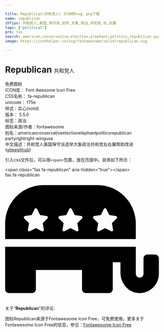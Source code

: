 ```yaml
---

title: Republican(共和党人) ICON转svg、png下载
name: republican
zhTips: 共和党人,美国,保守派,选举,大象,政治,共和党,右,右翼
tags: ["political"]
pre: fas
search: american,conservative,election,elephant,politics,republican party,right,right-wing,usa
image: https://iconhelper.cn/svg/fontawesome/solid/republican.svg

---
```


# Republican  <small style="font-size: 60%;font-weight: 100">共和党人</small>


<div class="detail-page">
<p>
<span><span class="badge-success badge">免费图标</span> </span>
<br/>
<span>
ICON库：
<span class="badge-secondary badge">Font Awesome Icon Free</span> 
</span>
<br/>
<span>
CSS名称：
<span class="badge-secondary badge">fa-republican</span> 
</span>
<br/>
<span>
unicode：
<span class="badge-secondary badge">f75e</span> 
<copy-btn content='f75e' btn-title=""></copy-btn>
<copy-btn :content='String.fromCodePoint(parseInt("f75e", 16))' btn-title="复制U"></copy-btn>
</span><br/><span>样式：<span class="badge-light badge">实心(solid)</span></span>
<br/>
<span>
版本：
<span class="badge-secondary badge">5.5.0</span> 
</span><br/><span>标签：<span class="badge-light badge"><router-link to="/tags/political.html">政治</router-link></span></span>
<br/>
<span>图标来源/作者：<span class="badge-light badge">fontawesome</span></span> 
<br/>
<span>别名：<span class="badge-light badge">american</span><span class="badge-light badge">conservative</span><span class="badge-light badge">election</span><span class="badge-light badge">elephant</span><span class="badge-light badge">politics</span><span class="badge-light badge">republican party</span><span class="badge-light badge">right</span><span class="badge-light badge">right-wing</span><span class="badge-light badge">usa</span></span><br/><span class="zh-detail">中文描述：<span class="badge-primary badge">共和党人</span><span class="badge-primary badge">美国</span><span class="badge-primary badge">保守派</span><span class="badge-primary badge">选举</span><span class="badge-primary badge">大象</span><span class="badge-primary badge">政治</span><span class="badge-primary badge">共和党</span><span class="badge-primary badge">右</span><span class="badge-primary badge">右翼</span><span class="help-link"><span>帮助改进</span>(<a href="https://gitee.com/liuwave/icon-helper/edit/master/json/fontawesome/solid/republican.json" target="_blank" rel="noopener noreferrer">gitee</a><a href="https://github.com/liuwave/icon-helper/edit/master/json/fontawesome/solid/republican.json" target="_blank" rel="noopener noreferrer">github</a></span>)</span><br/>
</p>
</div>
<div class="alert alert-dark">
  <i class="fas fa-republican fa-xs"></i>
  <i class="fas fa-republican fa-sm"></i>
  <i class="fas fa-republican fa-lg"></i>
  <i class="fas fa-republican fa-2x"></i>
  <i class="fas fa-republican fa-3x"></i>
  <i class="fas fa-republican fa-5x"></i>
  <i class="fas fa-republican fa-7x"></i>
</div>
<div>
  <p>引入css文件后，可以用<code>&lt;span&gt;</code>包裹，放在页面中。具体如下所示：    
  </p>
  <div class="alert alert-primary" style="font-size: 14px">
    &lt;span class="fas fa-republican" aria-hidden="true"&gt;&lt;/span&gt;
    <copy-btn content='<span class="fas fa-republican" aria-hidden="true"></span>'></copy-btn>
  </div>
  <div class="alert alert-secondary">
    <i class="fas fa-republican"
    style="font-size: 24px"
    aria-hidden="true"></i> fas fa-republican
    <copy-btn content="fas fa-republican" btn-title="复制图标名称"></copy-btn>
  </div>
</div>
<div id="svg" class="svg-wrap">
<svg xmlns="http://www.w3.org/2000/svg" viewBox="0 0 640 512"><path d="M544 192c0-88.4-71.6-160-160-160H160C71.6 32 0 103.6 0 192v64h544v-64zm-367.7-21.6l-19.8 19.3 4.7 27.3c.8 4.9-4.3 8.6-8.7 6.3L128 210.4l-24.5 12.9c-4.3 2.3-9.5-1.4-8.7-6.3l4.7-27.3-19.8-19.3c-3.6-3.5-1.6-9.5 3.3-10.2l27.4-4 12.2-24.8c2.2-4.5 8.6-4.4 10.7 0l12.2 24.8 27.4 4c5 .7 6.9 6.7 3.4 10.2zm144 0l-19.8 19.3 4.7 27.3c.8 4.9-4.3 8.6-8.7 6.3L272 210.4l-24.5 12.9c-4.3 2.3-9.5-1.4-8.7-6.3l4.7-27.3-19.8-19.3c-3.6-3.5-1.6-9.5 3.3-10.2l27.4-4 12.2-24.8c2.2-4.5 8.6-4.4 10.7 0l12.2 24.8 27.4 4c5 .7 6.9 6.7 3.4 10.2zm144 0l-19.8 19.3 4.7 27.3c.8 4.9-4.3 8.6-8.7 6.3L416 210.4l-24.5 12.9c-4.3 2.3-9.5-1.4-8.7-6.3l4.7-27.3-19.8-19.3c-3.6-3.5-1.6-9.5 3.3-10.2l27.4-4 12.2-24.8c2.2-4.5 8.6-4.4 10.7 0l12.2 24.8 27.4 4c5 .7 6.9 6.7 3.4 10.2zM624 320h-32c-8.8 0-16 7.2-16 16v64c0 8.8-7.2 16-16 16s-16-7.2-16-16V288H0v176c0 8.8 7.2 16 16 16h96c8.8 0 16-7.2 16-16v-80h192v80c0 8.8 7.2 16 16 16h96c8.8 0 16-7.2 16-16V352h32v43.3c0 41.8 30 80.1 71.6 84.3 47.8 4.9 88.4-32.7 88.4-79.6v-64c0-8.8-7.2-16-16-16z"/></svg>
</div>
<detail full-name='fa-republican'></detail>
<div class="icon-detail__container">
<p>关于“<b>Republican</b>”的评论:</p>
</div>
<Vssue title="关于“Republican”的评论" />    
<div><p>图标Republican来源于Fontawesome Icon Free，可免费使用，更多关于  Fontawesome Icon Free的信息，参见：<a target="_blank" href="https://iconhelper.cn/fontawesome.html">Fontawesome Icon Free</a>
</p></div>
